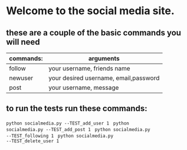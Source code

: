 
# Welcome to the social media site. 
## these are a couple of the basic commands you will need
|commands: | arguments|
| -| -|
|follow    | your username, friends name         |
|newuser   |your desired username, email,password|
|post      |your username, message               |


## to run the tests run these commands:
<code>python socialmedia.py --TEST_add_user 1 </code>
<code>python socialmedia.py --TEST_add_post 1 </code>
<code>python socialmedia.py --TEST_following  1 </code>
<code>python socialmedia.py --TEST_delete_user 1 </code>


